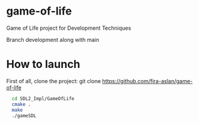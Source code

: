 # game-of-life
Game of Life project for Development Techniques 

Branch development along with main

# How to launch
First of all, clone the project: git clone https://github.com/fira-aslan/game-of-life
```bash
  cd SDL2_Impl/GameOfLife
  cmake .
  make
  ./gameSDL
 ```
